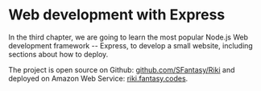 # Web development with Express

In the third chapter, we are going to learn the most popular Node.js Web development framework -- Express, to develop a small website, including sections about how to deploy.

The project is open source on Github: [github.com/SFantasy/Riki](https://github.com/SFantasy/Riki) and deployed on Amazon Web Service: [riki.fantasy.codes](http://riki.fantasy.codes).
